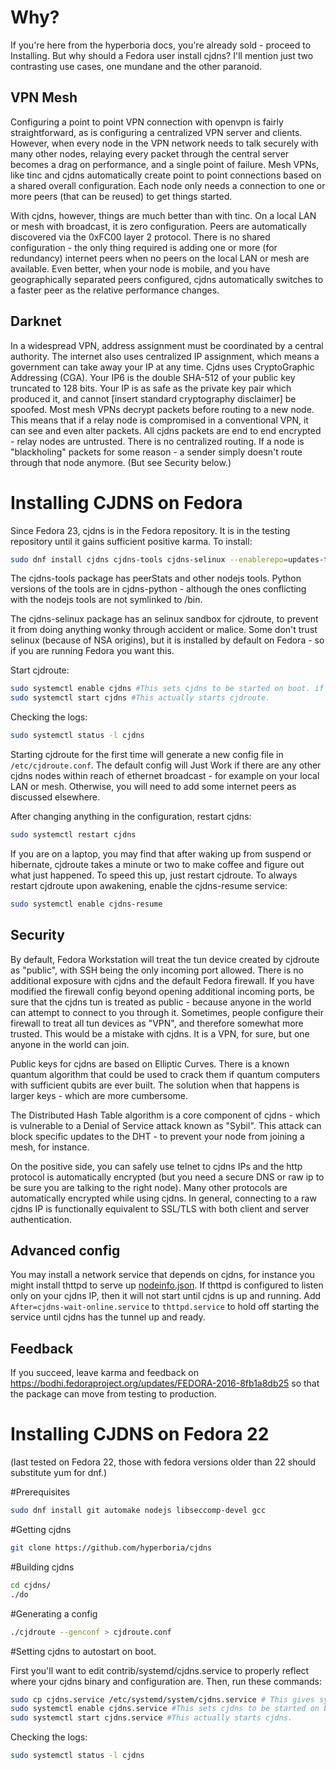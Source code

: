 Why?
====
If you're here from the hyperboria docs, you're already sold - proceed to Installing.  But why should a Fedora user install cjdns?  I'll mention just two contrasting use cases, one mundane and the other paranoid.

VPN Mesh
--------
Configuring a point to point VPN connection with openvpn is fairly straightforward, as
is configuring a centralized VPN server and clients.  However, when every
node in the VPN network needs to talk securely with many other nodes,
relaying every packet through the central server becomes a drag
on performance, and a single point of failure.  Mesh VPNs, like tinc and
cjdns automatically create point to point connections based on a shared
overall configuration.  Each node only needs a connection to one or more
peers (that can be reused) to get things started.  

With cjdns, however, things are
much better than with tinc.  On a local LAN or mesh with broadcast, it is zero
configuration.  Peers are automatically discovered via the 0xFC00 layer 2
protocol.  There is no shared configuration - the only thing required is adding
one or more (for redundancy) internet peers when no peers on the local LAN or mesh are available. 
Even better, when your node is mobile, and you have geographically separated peers configured,
cjdns automatically switches to a faster peer as the relative performance changes.

Darknet
-------
In a widespread VPN, address assignment must be coordinated by a central
authority.  The internet also uses centralized IP assignment, which
means a government can take away your IP at any time.  Cjdns uses
CryptoGraphic Addressing (CGA).  Your IP6 is the double SHA-512 of your public
key truncated to 128 bits.  Your IP is as safe as the private key pair
which produced it, and cannot [insert standard cryptography disclaimer] be
spoofed.  Most mesh VPNs decrypt packets before routing to a new node.  This means that if
a relay node is compromised in a conventional VPN, it can see and even alter packets.
All cjdns packets are end to end encrypted - relay nodes are untrusted.
There is no centralized routing.  If a node is "blackholing" packets
for some reason - a sender simply doesn't route through that node anymore.  (But see Security below.)

Installing CJDNS on Fedora
==========================

Since Fedora 23, cjdns is in the Fedora repository.  It is in the testing repository until it gains sufficient positive karma.  To install:

```bash
sudo dnf install cjdns cjdns-tools cjdns-selinux --enablerepo=updates-testing
```

The cjdns-tools package has peerStats and other nodejs tools.  Python versions of the tools are in cjdns-python - although the ones conflicting with the nodejs tools are not symlinked to /bin.

The cjdns-selinux package has an selinux sandbox for cjdroute, to prevent it from doing anything wonky through accident or malice.  Some don't trust selinux (because of NSA origins), but it is installed by default on Fedora - so if you are running Fedora you want this.

Start cjdroute:

```bash
sudo systemctl enable cjdns #This sets cjdns to be started on boot. if you don't want that, feel free to leave this line out.
sudo systemctl start cjdns #This actually starts cjdroute.
````

Checking the logs:
```bash
sudo systemctl status -l cjdns
```

Starting cjdroute for the first time will generate a new config file in ```/etc/cjdroute.conf```.  The default config will Just Work if there are any other cjdns nodes within reach of ethernet broadcast - for example on your local LAN or mesh.  Otherwise, you will need to add some internet peers as discussed elsewhere.  

After changing anything in the configuration, restart cjdns:

```bash
sudo systemctl restart cjdns
```

If you are on a laptop, you may find that after waking up from suspend or hibernate, cjdroute takes a minute or two to make coffee and figure out what just happened.  To speed this up, just restart cjdroute.  To always restart cjdroute upon awakening, enable the cjdns-resume service:

```bash
sudo systemctl enable cjdns-resume
```

Security
--------
By default, Fedora Workstation will treat the tun device created by cjdroute as "public", with SSH being the only incoming port allowed.  There is no additional exposure with cjdns and the default Fedora firewall.  If you have modified the firewall config beyond opening additional incoming ports, be sure that the cjdns tun is treated as public - because anyone in the world can attempt to connect to you through it.  Sometimes, people configure their firewall to treat all tun devices as "VPN", and therefore somewhat more trusted.  This would be a mistake with cjdns.  It is a VPN, for sure, but one anyone in the world can join.

Public keys for cjdns are based on Elliptic Curves.  There is a known quantum algorithm that could be used to crack them if quantum computers with sufficient qubits are ever built.  The solution when that happens is larger keys - which are more cumbersome.

The Distributed Hash Table algorithm is a core component of cjdns - which is vulnerable to a Denial of Service attack known as "Sybil".  This attack can block specific updates to the DHT - to prevent your node from joining a mesh, for instance.

On the positive side, you can safely use telnet to cjdns IPs and the http protocol is automatically encrypted (but you need a secure DNS or raw ip to be sure you are talking to the right node).  Many other protocols are automatically encrypted while using cjdns.  In general, connecting to a raw cjdns IP is functionally equivalent to SSL/TLS with both client and server authentication.

Advanced config
---------------
You may install a network service that depends on cjdns, for instance you might install thttpd to serve up 
[nodeinfo.json](https://docs.meshwith.me/en/cjdns/nodeinfo.json.html).  If thttpd is configured to listen only on your cjdns IP, then it will not start until cjdns is up and running.  Add ```After=cjdns-wait-online.service``` to ```thttpd.service``` to hold off starting the service until cjdns has the tunnel up and ready.

Feedback
--------
If you succeed, leave karma and feedback on https://bodhi.fedoraproject.org/updates/FEDORA-2016-8fb1a8db25 so that the package can move from testing to production.

Installing CJDNS on Fedora 22
=============================
(last tested on Fedora 22, those with fedora versions older than 22 should substitute yum for dnf.)

#Prerequisites
```bash
sudo dnf install git automake nodejs libseccomp-devel gcc 
```

#Getting cjdns
```bash
git clone https://github.com/hyperboria/cjdns
```

#Building cjdns
```bash
cd cjdns/
./do
```

#Generating a config
```bash
./cjdroute --genconf > cjdroute.conf
```

#Setting cjdns to autostart on boot.

First you'll want to edit contrib/systemd/cjdns.service to properly reflect where your cjdns binary and configuration are.
Then, run these commands:

```bash
sudo cp cjdns.service /etc/systemd/system/cjdns.service # This gives systemd some information about cjdns.
sudo systemctl enable cjdns.service #This sets cjdns to be started on boot. if you don't want that, feel free to leave this line out.
sudo systemctl start cjdns.service #This actually starts cjdns.
```

Checking the logs:
```bash
sudo systemctl status -l cjdns
```
